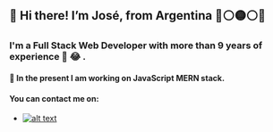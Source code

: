## 👋 Hi there! I’m José, from Argentina 🔵⚪🟡⚪🔵

### I'm a Full Stack Web Developer with more than 9 years of experience :older_man: :joy: . 

#### 🌱 In the present I am working on JavaScript MERN stack.

#### You can contact me on:
- [![alt text][1.1]][1]

[1.1]: http://i.imgur.com/wWzX9uB.png (Twitter)

[1]: https://twitter.com/el_beto22

<!---
techjosec/techjosec is a ✨ special ✨ repository because its `README.md` (this file) appears on your GitHub profile.
You can click the Preview link to take a look at your changes.
--->
